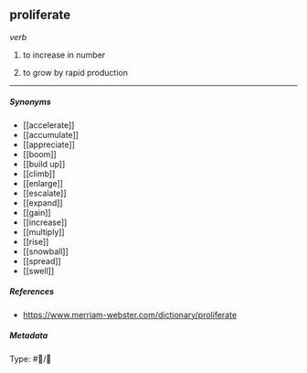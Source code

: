 ## proliferate # 

_verb_

1. to increase in number

2. to grow by rapid production

___

##### Synonyms 

-   [[accelerate]]
-   [[accumulate]]
-   [[appreciate]]
-   [[boom]]
-   [[build up]] 
-   [[climb]]
-   [[enlarge]] 
-   [[escalate]]
-   [[expand]]
-   [[gain]]
-   [[increase]]
-   [[multiply]] 
-   [[rise]]
-   [[snowball]] 
-   [[spread]] 
-   [[swell]]

##### References 

- https://www.merriam-webster.com/dictionary/proliferate

##### Metadata

Type: #💬/💬 